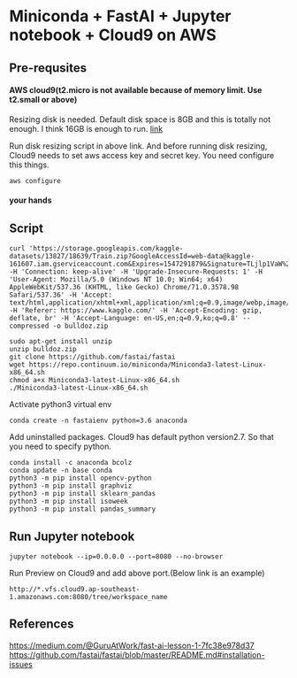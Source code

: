 Miniconda + FastAI + Jupyter notebook + Cloud9 on AWS
======
## Pre-requsites

#### AWS cloud9(t2.micro is not available because of memory limit. Use t2.small or above)

Resizing disk is needed. Default disk space is 8GB and this is totally not enough. I think 16GB is enough to run.
[link](https://docs.aws.amazon.com/cloud9/latest/user-guide/move-environment.html#move-environment-resize)

Run disk resizing script in above link. And before running disk resizing, Cloud9 needs to set aws access key and secret key. You need configure this things.

    aws configure

#### your hands

## Script
    curl 'https://storage.googleapis.com/kaggle-datasets/13827/18639/Train.zip?GoogleAccessId=web-data@kaggle-161607.iam.gserviceaccount.com&Expires=1547291879&Signature=TLjlp1VaW%2BLa7czig6a0MemhYiPZfssuEbHqCQbd9sKWI90p0irh8BBHAshkw7EG2Azrgqpz1J86d3%2FYodvZn3VVp4d5nipUfmmfj4THXuXgPsKwzqT%2FI4GrOTtW8IVeKE2%2Fv2AxXuWwddWx5xJ%2B5StHQqXwpki4fDcHmdGqaUCvnlVk%2BCY7NLJitmOcFoD8e5pz3Oy%2B%2Br4TIbxoH4FbGP4akiVwqOpXqUKY1754HYatoupfnfR1q3%2FiXDDVJQ9L7uEeUL3wEELNKpj8wEhcxyhWfsspDVoEPbMmgU9X3mmuRLmUCy2X2sj%2BZTIKTLJu9VliKmy6HEdepHHI%2Fbcdmw%3D%3D' -H 'Connection: keep-alive' -H 'Upgrade-Insecure-Requests: 1' -H 'User-Agent: Mozilla/5.0 (Windows NT 10.0; Win64; x64) AppleWebKit/537.36 (KHTML, like Gecko) Chrome/71.0.3578.98 Safari/537.36' -H 'Accept: text/html,application/xhtml+xml,application/xml;q=0.9,image/webp,image/apng,*/*;q=0.8' -H 'Referer: https://www.kaggle.com/' -H 'Accept-Encoding: gzip, deflate, br' -H 'Accept-Language: en-US,en;q=0.9,ko;q=0.8' --compressed -o bulldoz.zip

    sudo apt-get install unzip
    unzip bulldoz.zip
    git clone https://github.com/fastai/fastai
    wget https://repo.continuum.io/miniconda/Miniconda3-latest-Linux-x86_64.sh
    chmod a+x Miniconda3-latest-Linux-x86_64.sh 
    ./Miniconda3-latest-Linux-x86_64.sh 
    
Activate python3 virtual env
    
    conda create -n fastaienv python=3.6 anaconda
    
Add uninstalled packages. Cloud9 has default python version2.7. So that you need to specify python.

    conda install -c anaconda bcolz
    conda update -n base conda
    python3 -m pip install opencv-python
    python3 -m pip install graphviz
    python3 -m pip install sklearn_pandas
    python3 -m pip install isoweek
    python3 -m pip install pandas_summary
    
## Run Jupyter notebook
    jupyter notebook --ip=0.0.0.0 --port=8080 --no-browser

Run Preview on Cloud9 and add above port.(Below link is an example)

    http://*.vfs.cloud9.ap-southeast-1.amazonaws.com:8080/tree/workspace_name

## References
<https://medium.com/@GuruAtWork/fast-ai-lesson-1-7fc38e978d37>
<https://github.com/fastai/fastai/blob/master/README.md#installation-issues>
